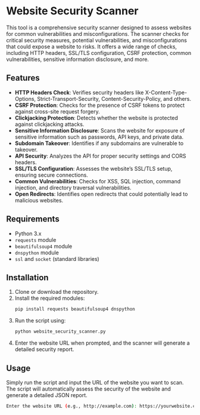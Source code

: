 # Website Security Scanner

This tool is a comprehensive security scanner designed to assess websites for common vulnerabilities and misconfigurations. The scanner checks for critical security measures, potential vulnerabilities, and misconfigurations that could expose a website to risks. It offers a wide range of checks, including HTTP headers, SSL/TLS configuration, CSRF protection, common vulnerabilities, sensitive information disclosure, and more.

## Features
- **HTTP Headers Check**: Verifies security headers like X-Content-Type-Options, Strict-Transport-Security, Content-Security-Policy, and others.
- **CSRF Protection**: Checks for the presence of CSRF tokens to protect against cross-site request forgery.
- **Clickjacking Protection**: Detects whether the website is protected against clickjacking attacks.
- **Sensitive Information Disclosure**: Scans the website for exposure of sensitive information such as passwords, API keys, and private data.
- **Subdomain Takeover**: Identifies if any subdomains are vulnerable to takeover.
- **API Security**: Analyzes the API for proper security settings and CORS headers.
- **SSL/TLS Configuration**: Assesses the website’s SSL/TLS setup, ensuring secure connections.
- **Common Vulnerabilities**: Checks for XSS, SQL injection, command injection, and directory traversal vulnerabilities.
- **Open Redirects**: Identifies open redirects that could potentially lead to malicious websites.

## Requirements
- Python 3.x
- `requests` module
- `beautifulsoup4` module
- `dnspython` module
- `ssl` and `socket` (standard libraries)

## Installation
1. Clone or download the repository.
2. Install the required modules:
    ```bash
    pip install requests beautifulsoup4 dnspython
    ```
3. Run the script using:
    ```bash
    python website_security_scanner.py
    ```
4. Enter the website URL when prompted, and the scanner will generate a detailed security report.

## Usage
Simply run the script and input the URL of the website you want to scan. The script will automatically assess the security of the website and generate a detailed JSON report.

```bash
Enter the website URL (e.g., http://example.com): https://yourwebsite.com

